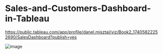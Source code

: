 # Sales-and-Customers-Dashboard-in-Tableau
https://public.tableau.com/app/profile/danel.misztal/viz/Book2_17405822252690/SalesDashboard?publish=yes

![image](https://github.com/user-attachments/assets/d3e41d7c-1b65-4d29-8652-21c12a7c274f)

